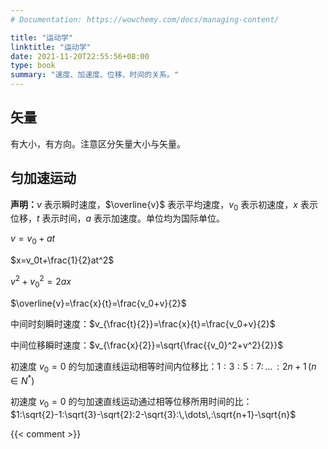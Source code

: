 ```yaml
---
# Documentation: https://wowchemy.com/docs/managing-content/

title: "运动学"
linktitle: "运动学"
date: 2021-11-20T22:55:56+08:00
type: book
summary: "速度、加速度、位移、时间的关系。"
---
```


## 矢量

有大小，有方向。注意区分矢量大小与矢量。

## 匀加速运动

**声明：**$v$ 表示瞬时速度，$\overline{v}$ 表示平均速度，$v_0$ 表示初速度，$x$ 表示位移，$t$ 表示时间，$a$ 表示加速度。单位均为国际单位。

$v=v_0+at$

$x=v_0t+\frac{1}{2}at^2$

$v^2+{v_0}^2=2ax$

$\overline{v}=\frac{x}{t}=\frac{v_0+v}{2}$

中间时刻瞬时速度：$v_{\frac{t}{2}}=\frac{x}{t}=\frac{v_0+v}{2}$

中间位移瞬时速度：$v_{\frac{x}{2}}=\sqrt{\frac{{v_0}^2+v^2}{2}}$

初速度 $v_0=0$ 的匀加速直线运动相等时间内位移比：$1:3:5:7:\,\dots\,:2n+1\,(n\in{N^*})$

初速度 $v_0=0$ 的匀加速直线运动通过相等位移所用时间的比：$1:\sqrt{2}-1:\sqrt{3}-\sqrt{2}:2-\sqrt{3}:\,\dots\,:\sqrt{n+1}-\sqrt{n}$

{{< comment >}}
